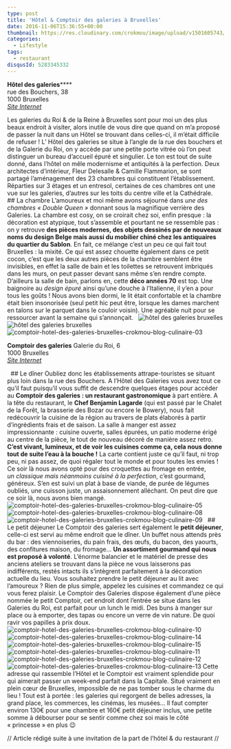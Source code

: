 ```yaml
---
type: post
title: 'Hôtel & Comptoir des galeries à Bruxelles'
date: 2016-11-06T15:36:55+00:00
thumbnail: https://res.cloudinary.com/crokmou/image/upload/v1501605743/comptoir-hotel-des-galeries-bruxelles-crokmou-blog-culinaire-01-160x107_p4q3p8.jpg
categories: 
  - Lifestyle
tags: 
  - restaurant
disqusId: 5283345332
---
```


**Hôtel des galeries******  
rue des Bouchers, 38  
1000 Bruxelles  
_[Site Internet](http://hoteldesgaleries.be)_

Les galeries du Roi & de la Reine à Bruxelles sont pour moi un des plus beaux endroit à visiter, alors inutile de vous dire que quand on m’a proposé de passer la nuit dans un Hôtel se trouvant dans celles-ci, il m’était difficile de refuser ! L’ Hôtel des galeries se situe à l’angle de la rue des bouchers et de la Galerie du Roi, on y accède par une petite porte vitrée où l’on peut distinguer un bureau d’accueil épuré et singulier. Le ton est tout de suite donné, dans l’hôtel on mêle modernisme et antiquités à la perfection. Deux architectes d’intérieur, Fleur Delesalle & Camille Flammarion, se sont partagé l’aménagement des 23 chambres qui constituent l’établissement. Réparties sur 3 étages et un entresol, certaines de ces chambres ont une vue sur les galeries, d’autres sur les toits du centre ville et la Cathédrale.   ## La chambre L’amoureux et moi même avons séjourné dans _une des chambres « Double Queen »_ donnant sous la magnifique verrière des Galeries. La chambre est cosy, on se croirait chez soi, enfin presque : la décoration est atypique, tout s’assemble et pourtant ne se ressemble pas : on y retrouve **des pièces modernes, des objets dessinés par de nouveaux noms du design Belge mais aussi du mobilier chiné chez les antiquaires du quartier du Sablon**. En fait, ce mélange c’est un peu ce qui fait tout Bruxelles : la mixité. Ce qui est assez chouette également dans ce petit cocon, c’est que les deux autres pièces de la chambre semblent être invisibles, en effet la salle de bain et les toilettes se retrouvent imbriqués dans les murs, on peut passer devant sans même s’en rendre compte. D’ailleurs la salle de bain, parlons en, cette **déco années 70** est top. Une baignoire au _design épuré_ ainsi qu’une douche à l’Italienne, il y’en a pour tous les goûts ! Nous avons bien dormi, le lit était confortable et la chambre était bien insonorisée (seul petit hic peut être, lorsque les dames marchent en talons sur le parquet dans le couloir voisin). Une agréable nuit pour se ressourcer avant la semaine qui s’annonçait.   ![hôtel des galeries bruxelles](https://res.cloudinary.com/crokmou/image/upload/v1501605746/comptoir-hotel-des-galeries-bruxelles-crokmou-blog-culinaire-02_wai04e.jpg) ![hôtel des galeries bruxelles](https://res.cloudinary.com/crokmou/image/upload/v1501605747/comptoir-hotel-des-galeries-bruxelles-crokmou-blog-culinaire-04_nfejfy.jpg)![comptoir-hotel-des-galeries-bruxelles-crokmou-blog-culinaire-03](https://res.cloudinary.com/crokmou/image/upload/v1501605746/comptoir-hotel-des-galeries-bruxelles-crokmou-blog-culinaire-03_fgtug5.jpg)

**Comptoir des galeries** Galerie du Roi, 6  
1000 Bruxelles  
_[Site Internet](http://www.comptoirdesgaleries.be/)_

  ## Le dîner Oubliez donc les établissements attrape-touristes se situant plus loin dans la rue des Bouchers. A l’Hôtel des Galeries vous avez tout ce qu’il faut puisqu’il vous suffit de descendre quelques étages pour accéder au **Comptoir des galeries : un restaurant gastronomique** à part entière. A la tête du restaurant, le **Chef Benjamin Lagarde** (qui est passé par le Chalet de la Forêt, la brasserie des Bozar ou encore le Bowery), nous fait redécouvrir la cuisine de la région au travers de plats élaborés à partir d’ingrédients frais et de saison. La salle à manger est assez impressionnante : cuisine ouverte, salles épurées, un patio moderne érigé au centre de la pièce, le tout de nouveau décoré de manière assez retro. **C’est vivant, lumineux, et de voir les cuisines comme ça, cela nous donne tout de suite l’eau à la bouche !** La carte contient juste ce qu’il faut, ni trop peu, ni pas assez, de quoi régaler tout le monde et pour toutes les envies ! Ce soir là nous avons opté pour des croquettes au fromage en entrée, _un classique mais néanmoins cuisiné à la perfection_, c’est gourmand, généreux. S’en est suivi un plat à base de viande, de purée de légumes oubliés, une cuisson juste, un assaisonnement alléchant. On peut dire que ce soir là, nous avons bien mangé.   ![comptoir-hotel-des-galeries-bruxelles-crokmou-blog-culinaire-05](https://res.cloudinary.com/crokmou/image/upload/v1501605748/comptoir-hotel-des-galeries-bruxelles-crokmou-blog-culinaire-05-1_u3vkxi.jpg) ![comptoir-hotel-des-galeries-bruxelles-crokmou-blog-culinaire-08](https://res.cloudinary.com/crokmou/image/upload/v1501605751/comptoir-hotel-des-galeries-bruxelles-crokmou-blog-culinaire-08-1_mltquc.jpg)![comptoir-hotel-des-galeries-bruxelles-crokmou-blog-culinaire-09](https://res.cloudinary.com/crokmou/image/upload/v1501605749/comptoir-hotel-des-galeries-bruxelles-crokmou-blog-culinaire-09_n5balc.jpg)   ## Le petit déjeuner Le Comptoir des galeries sert également le **petit déjeuner**, celle-ci est servi au même endroit que le dîner. Un buffet nous attends près du bar : des viennoiseries, du pain frais, des œufs, du bacon, des yaourts, des confitures maison, du fromage… **Un assortiment gourmand qui nous est proposé à volonté**. L’énorme balancier et le matériel de presse des anciens ateliers se trouvant dans la pièce ne vous laisserons pas indifférents, restés intacts ils s’intègrent parfaitement à la décoration actuelle du lieu. Vous souhaitez prendre le petit déjeuner au lit avec l’amoureux ? Rien de plus simple, appelez les cuisines et commandez ce qui vous ferez plaisir. Le Comptoir des Galeries dispose également d’une pièce nommée le petit Comptoir, cet endroit dont l’entrée se situe dans les Galeries du Roi, est parfait pour un lunch le midi. Des buns à manger sur place ou à emporter, des tapas ou encore un verre de vin nature. De quoi ravir vos papilles à prix doux.   ![comptoir-hotel-des-galeries-bruxelles-crokmou-blog-culinaire-10](https://res.cloudinary.com/crokmou/image/upload/v1501605754/comptoir-hotel-des-galeries-bruxelles-crokmou-blog-culinaire-10_u3rqhv.jpg) ![comptoir-hotel-des-galeries-bruxelles-crokmou-blog-culinaire-14](https://res.cloudinary.com/crokmou/image/upload/v1501605752/comptoir-hotel-des-galeries-bruxelles-crokmou-blog-culinaire-14_xoijpm.jpg) ![comptoir-hotel-des-galeries-bruxelles-crokmou-blog-culinaire-15](https://res.cloudinary.com/crokmou/image/upload/v1501605755/comptoir-hotel-des-galeries-bruxelles-crokmou-blog-culinaire-15_guyp6m.jpg) ![comptoir-hotel-des-galeries-bruxelles-crokmou-blog-culinaire-11](https://res.cloudinary.com/crokmou/image/upload/v1501605751/comptoir-hotel-des-galeries-bruxelles-crokmou-blog-culinaire-11_w29dyp.jpg) ![comptoir-hotel-des-galeries-bruxelles-crokmou-blog-culinaire-12](https://res.cloudinary.com/crokmou/image/upload/v1501605752/comptoir-hotel-des-galeries-bruxelles-crokmou-blog-culinaire-12_w1dmzz.jpg)![comptoir-hotel-des-galeries-bruxelles-crokmou-blog-culinaire-13](https://res.cloudinary.com/crokmou/image/upload/v1501605754/comptoir-hotel-des-galeries-bruxelles-crokmou-blog-culinaire-13_qsxwx3.jpg) Cette adresse qui rassemble l’Hôtel et le Comptoir est vraiment splendide pour qui aimerait passer un week-end parfait dans la Capitale. Situé vraiment en plein cœur de Bruxelles, impossible de ne pas tomber sous le charme du lieu ! Tout est à portée : les galeries qui regorgent de belles adresses, la grand place, les commerces, les cinémas, les musées… Il faut compter environ 130€ pour une chambre et 160€ petit déjeuner inclus, une petite somme à débourser pour se sentir comme chez soi mais le côté « princesse » en plus 😉    

// Article rédigé suite à une invitation de la part de l’hôtel & du restaurant //